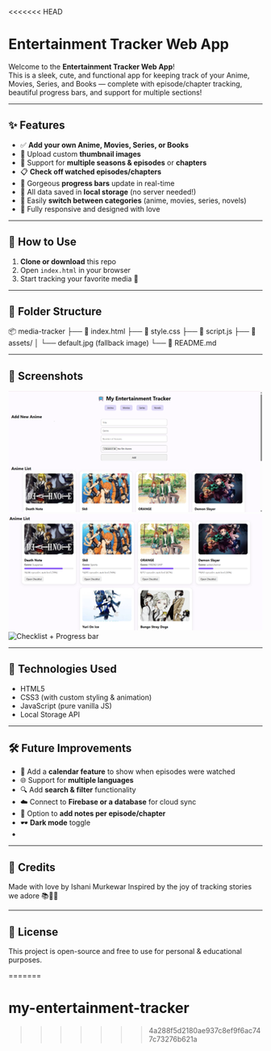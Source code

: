<<<<<<< HEAD
#  Entertainment Tracker Web App

Welcome to the **Entertainment Tracker Web App**!  
This is a sleek, cute, and functional app for keeping track of your Anime, Movies, Series, and Books — complete with episode/chapter tracking, beautiful progress bars, and support for multiple sections!

---

## ✨ Features

- ✅ **Add your own Anime, Movies, Series, or Books**
- 📸 Upload custom **thumbnail images**
- 🔢 Support for **multiple seasons & episodes** or **chapters**
- 📋 **Check off watched episodes/chapters**
- 🌈 Gorgeous **progress bars** update in real-time
- 💾 All data saved in **local storage** (no server needed!)
- 🔀 Easily **switch between categories** (anime, movies, series, novels)
- 🎨 Fully responsive and designed with love

---

## 🚀 How to Use

1. **Clone or download** this repo  
2. Open `index.html` in your browser  
3. Start tracking your favorite media 🎉

---

## 📁 Folder Structure
📦 media-tracker
├── 📄 index.html
├── 🎨 style.css
├── 🧠 script.js
├── 📁 assets/
│ └── default.jpg (fallback image)
└── 📄 README.md


---

## 📸 Screenshots

![Full Screen](assets/Full_Page.png)
![Anime List](assets/Anime_list.png)
![Checklist + Progress bar](assets/Checklist_+_Progress_bar)

---

## 🧠 Technologies Used

- HTML5
- CSS3 (with custom styling & animation)
- JavaScript (pure vanilla JS)
- Local Storage API

---

## 🛠️ Future Improvements

- 📅 Add a **calendar feature** to show when episodes were watched
- 🌐 Support for **multiple languages**
- 🔍 Add **search & filter** functionality
- ☁️ Connect to **Firebase or a database** for cloud sync
- 📝 Option to **add notes per episode/chapter**
- 🕶️ **Dark mode** toggle
- 

---

## 💖 Credits

Made with love by Ishani Murkewar
Inspired by the joy of tracking stories we adore 📚🎥🎴

---

## 📜 License

This project is open-source and free to use for personal & educational purposes.


=======
# my-entertainment-tracker
>>>>>>> 4a288f5d2180ae937c8ef9f6ac747c73276b621a
